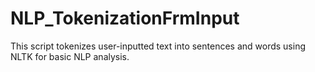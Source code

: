 # NLP_TokenizationFrmInput
This script tokenizes user-inputted text into sentences and words using NLTK for basic NLP analysis.
